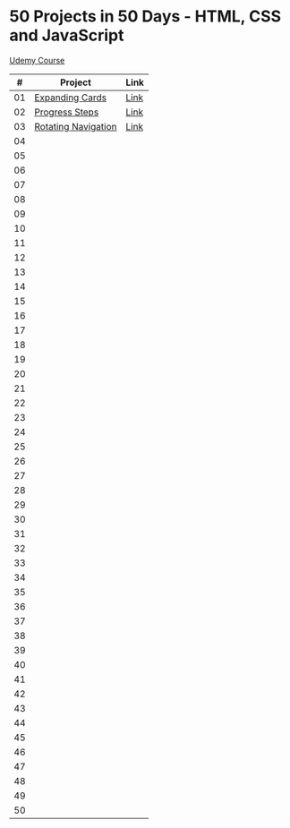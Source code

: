 # 50 Projects in 50 Days - HTML, CSS and JavaScript

[Udemy Course](https://www.udemy.com/course/50-projects-50-days/)

| #  | Project | Link |
| -- | ------- | ---- |
| 01 | [Expanding Cards](https://github.com/scarvalhogabriel/50projects50days/tree/main/01.%20Expanding-cards) | [Link](https://dainty-jalebi-053301.netlify.app/)
| 02 | [Progress Steps](https://github.com/scarvalhogabriel/50projects50days/tree/main/02.%20Progress-steps) | [Link](https://idyllic-axolotl-33aaef.netlify.app/)     
| 03 | [Rotating Navigation](https://github.com/scarvalhogabriel/50projects50days/tree/main/03.%20Rotating-navigation) | [Link](https://warm-marshmallow-db6300.netlify.app/)
| 04 | 
| 05 | 
| 06 | 
| 07 | 
| 08 | 
| 09 | 
| 10 | 
| 11 | 
| 12 | 
| 13 | 
| 14 | 
| 15 |
| 16 | 
| 17 | 
| 18 |
| 19 | 
| 20 | 
| 21 |
| 22 | 
| 23 |
| 24 | 
| 25 |
| 26 | 
| 27 |
| 28 | 
| 29 | 
| 30 |
| 31 | 
| 32 | 
| 33 |
| 34 | 
| 35 | 
| 36 |
| 37 | 
| 38 |
| 39 | 
| 40 |
| 41 | 
| 42 |
| 43 | 
| 44 |
| 45 | 
| 46 |
| 47 | 
| 48 |
| 49 | 
| 50 |
